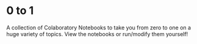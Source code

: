 # 0 to 1
A collection of Colaboratory Notebooks to take you from zero to one on a huge variety of topics. View the notebooks or run/modify them yourself!

